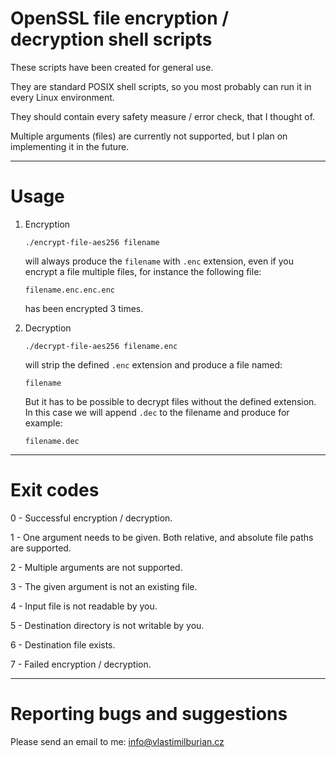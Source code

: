 # OpenSSL file encryption / decryption shell scripts

These scripts have been created for general use.

They are standard POSIX shell scripts, so you most probably can run it in every Linux environment.

They should contain every safety measure / error check, that I thought of.

Multiple arguments (files) are currently not supported, but I plan on implementing it in the future.

----------------------------------------------------

# Usage

1. Encryption

    ```
    ./encrypt-file-aes256 filename
    ```

    will always produce the `filename` with `.enc` extension, even if you encrypt a file multiple files, for instance the following file:

    ```
    filename.enc.enc.enc
    ```

    has been encrypted 3 times.

2. Decryption

    ```
    ./decrypt-file-aes256 filename.enc
    ```
    
    will strip the defined `.enc` extension and produce a file named:
    
    ```
    filename
    ```
    
    But it has to be possible to decrypt files without the defined extension.
    In this case we will append `.dec` to the filename and produce for example:
    
    ```
    filename.dec
    ```
    
----------------------------------------------------------------


# Exit codes

0 - Successful encryption / decryption.

1 - One argument needs to be given. Both relative, and absolute file paths are supported.

2 - Multiple arguments are not supported.

3 - The given argument is not an existing file.

4 - Input file is not readable by you.

5 - Destination directory is not writable by you.

6 - Destination file exists.

7 - Failed encryption / decryption.


----------------------------------------------------------------


# Reporting bugs and suggestions

Please send an email to me: info@vlastimilburian.cz
